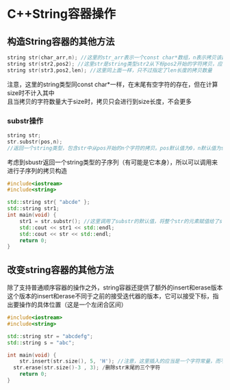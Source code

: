 # C++String容器操作
## 构造String容器的其他方法
```cpp
string str(char_arr,n); //这里的str_arr表示一个const char*数组，n表示拷贝该数组中前n个元素到string容器中
string str(str2,pos2); //这里str是string类型str2从下标pos2开始的字符拷贝，应该保证pos2小于str2.size()
string str(str3,pos2,len); //这里同上面一样，只不过指定了len长度的拷贝数量
```
注意，这里的string类型同const char*一样，在末尾有空字符的存在，但在计算size时不计入其中  
且当拷贝的字符数量大于size时，拷贝只会进行到size长度，不会更多

### substr操作
```cpp
string str;
str.substr(pos,n);
//返回一个string类型，包含str中从pos开始的n个字符的拷贝。pos默认值为0，n默认值为str.size()-pos，即拷贝从pos开始的所有字符
```
考虑到sbustr返回一个string类型的子序列（有可能是它本身），所以可以调用来进行子序列的拷贝构造

```cpp
#include<iostream>
#include<string>

std::string str{ "abcde" };
std::string str1;
int main(void) {
	str1 = str.substr(); //这里调用了substr的默认值，将整个str的元素赋值给了str1
	std::cout << str1 << std::endl;
	std::cout << str << std::endl;
	return 0;
}
```
## 改变string容器的其他方法
除了支持普通顺序容器的操作之外，string容器还提供了额外的insert和erase版本  
这个版本的insert和erase不同于之前的接受迭代器的版本，它可以接受下标，指出要操作的具体位置（这是一个左闭合区间）
```cpp
#include<iostream>
#include<string>

std::string str = "abcdefg";
std::string s = "abc";

int main(void) {
	str.insert(str.size(), 5, 'H'); //注意，这里插入的应当是一个字符常量，而不能是字符串
  str.erase(str.size()-3 , 3); /删除str末尾的三个字符
	return 0;
}
```








